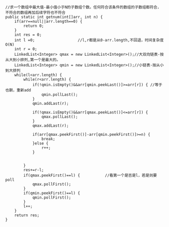     //求一个数组中最大值-最小值小于N的子数组个数。任何符合该条件的数组的子数组都符合，不符合的数组再加后续字符也不符合
	public static int getnum(int[]arr, int n) {
		if(arr==null||arr.length==0) {
			return 0;
		}
		int res = 0;
		int l =0;					//l,r都是从0-arr.length,不回退，时间复杂度O(N)
		int r = 0;
		LinkedList<Integer> qmax = new LinkedList<Integer>();//大双向链表-按从大到小排列,第一个是最大的。
		LinkedList<Integer> qmin = new LinkedList<Integer>();//小链表-按从小到大排列
		while(l<arr.length) {
			while(r<arr.length) {
				if(!qmin.isEmpty()&&arr[qmin.peekLast()]>=arr[r]) { //等于也删，重新add
					qmin.pollLast();
				}
				qmin.addLast(r);
				
				if(!qmax.isEmpty()&&arr[qmax.peekLast()]<=arr[r]) {
					qmax.pollLast();
				}
				qmax.addLast(r);
				
				if(arr[qmax.peekFirst()]-arr[qmin.peekFirst()]>=n) {
					break;
				}else {
					r++;
				}
							
			
			}
			res+=r-l;
			if(qmax.peekFirst()==l) {			//看第一个是否是l，若是则要poll
				qmax.pollFirst();
			}
			if(qmin.peekFirst()==l) {
				qmin.pollFirst();
			}
			l++;
		}
		return res;
	}
